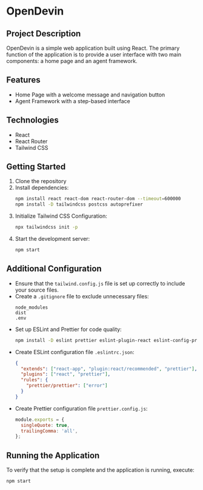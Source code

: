 # OpenDevin

## Project Description

OpenDevin is a simple web application built using React. The primary function of the application is to provide a user interface with two main components: a home page and an agent framework.

## Features

- Home Page with a welcome message and navigation button
- Agent Framework with a step-based interface

## Technologies

- React
- React Router
- Tailwind CSS

## Getting Started

1. Clone the repository
2. Install dependencies:
   ```bash
   npm install react react-dom react-router-dom --timeout=600000
   npm install -D tailwindcss postcss autoprefixer
   ```
3. Initialize Tailwind CSS Configuration:
   ```bash
   npx tailwindcss init -p
   ```
4. Start the development server:
   ```bash
   npm start
   ```

## Additional Configuration

- Ensure that the `tailwind.config.js` file is set up correctly to include your source files.
- Create a `.gitignore` file to exclude unnecessary files:
  ```
  node_modules
  dist
  .env
  ```
- Set up ESLint and Prettier for code quality:
  ```bash
  npm install -D eslint prettier eslint-plugin-react eslint-config-prettier eslint-plugin-prettier
  ```
- Create ESLint configuration file `.eslintrc.json`:
  ```json
  {
    "extends": ["react-app", "plugin:react/recommended", "prettier"],
    "plugins": ["react", "prettier"],
    "rules": {
      "prettier/prettier": ["error"]
    }
  }
  ```
- Create Prettier configuration file `prettier.config.js`:
  ```javascript
  module.exports = {
    singleQuote: true,
    trailingComma: 'all',
  };
  ```

## Running the Application

To verify that the setup is complete and the application is running, execute:

```bash
npm start
```

